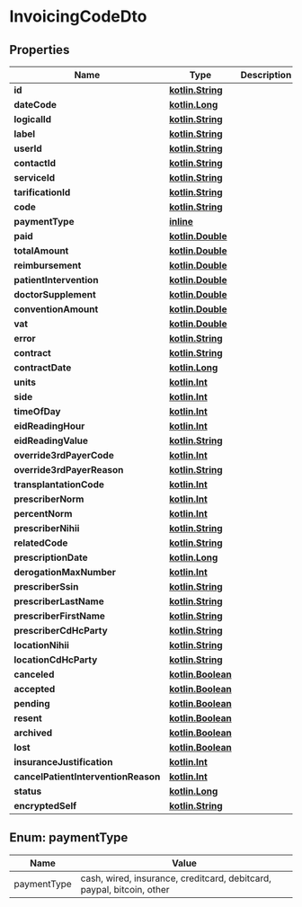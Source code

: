 # InvoicingCodeDto

## Properties
Name | Type | Description | Notes
------------ | ------------- | ------------- | -------------
**id** | [**kotlin.String**](.md) |  | 
**dateCode** | [**kotlin.Long**](.md) |  |  [optional]
**logicalId** | [**kotlin.String**](.md) |  |  [optional]
**label** | [**kotlin.String**](.md) |  |  [optional]
**userId** | [**kotlin.String**](.md) |  |  [optional]
**contactId** | [**kotlin.String**](.md) |  |  [optional]
**serviceId** | [**kotlin.String**](.md) |  |  [optional]
**tarificationId** | [**kotlin.String**](.md) |  |  [optional]
**code** | [**kotlin.String**](.md) |  |  [optional]
**paymentType** | [**inline**](#PaymentTypeEnum) |  |  [optional]
**paid** | [**kotlin.Double**](.md) |  |  [optional]
**totalAmount** | [**kotlin.Double**](.md) |  |  [optional]
**reimbursement** | [**kotlin.Double**](.md) |  |  [optional]
**patientIntervention** | [**kotlin.Double**](.md) |  |  [optional]
**doctorSupplement** | [**kotlin.Double**](.md) |  |  [optional]
**conventionAmount** | [**kotlin.Double**](.md) |  |  [optional]
**vat** | [**kotlin.Double**](.md) |  |  [optional]
**error** | [**kotlin.String**](.md) |  |  [optional]
**contract** | [**kotlin.String**](.md) |  |  [optional]
**contractDate** | [**kotlin.Long**](.md) |  |  [optional]
**units** | [**kotlin.Int**](.md) |  |  [optional]
**side** | [**kotlin.Int**](.md) |  |  [optional]
**timeOfDay** | [**kotlin.Int**](.md) |  |  [optional]
**eidReadingHour** | [**kotlin.Int**](.md) |  |  [optional]
**eidReadingValue** | [**kotlin.String**](.md) |  |  [optional]
**override3rdPayerCode** | [**kotlin.Int**](.md) |  |  [optional]
**override3rdPayerReason** | [**kotlin.String**](.md) |  |  [optional]
**transplantationCode** | [**kotlin.Int**](.md) |  |  [optional]
**prescriberNorm** | [**kotlin.Int**](.md) |  |  [optional]
**percentNorm** | [**kotlin.Int**](.md) |  |  [optional]
**prescriberNihii** | [**kotlin.String**](.md) |  |  [optional]
**relatedCode** | [**kotlin.String**](.md) |  |  [optional]
**prescriptionDate** | [**kotlin.Long**](.md) |  |  [optional]
**derogationMaxNumber** | [**kotlin.Int**](.md) |  |  [optional]
**prescriberSsin** | [**kotlin.String**](.md) |  |  [optional]
**prescriberLastName** | [**kotlin.String**](.md) |  |  [optional]
**prescriberFirstName** | [**kotlin.String**](.md) |  |  [optional]
**prescriberCdHcParty** | [**kotlin.String**](.md) |  |  [optional]
**locationNihii** | [**kotlin.String**](.md) |  |  [optional]
**locationCdHcParty** | [**kotlin.String**](.md) |  |  [optional]
**canceled** | [**kotlin.Boolean**](.md) |  |  [optional]
**accepted** | [**kotlin.Boolean**](.md) |  |  [optional]
**pending** | [**kotlin.Boolean**](.md) |  |  [optional]
**resent** | [**kotlin.Boolean**](.md) |  |  [optional]
**archived** | [**kotlin.Boolean**](.md) |  |  [optional]
**lost** | [**kotlin.Boolean**](.md) |  |  [optional]
**insuranceJustification** | [**kotlin.Int**](.md) |  |  [optional]
**cancelPatientInterventionReason** | [**kotlin.Int**](.md) |  |  [optional]
**status** | [**kotlin.Long**](.md) |  |  [optional]
**encryptedSelf** | [**kotlin.String**](.md) |  |  [optional]

<a name="PaymentTypeEnum"></a>
## Enum: paymentType
Name | Value
---- | -----
paymentType | cash, wired, insurance, creditcard, debitcard, paypal, bitcoin, other
